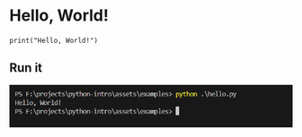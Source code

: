 # Hello, World!
    print("Hello, World!")

## Run it
![python hello.py](/assets/images/python_hello_world.png)